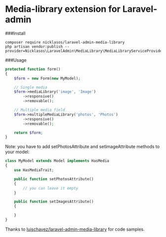 Media-library extension for Laravel-admin
======

###Install

```
composer require nicklasos/laravel-admin-media-library
php artisan vendor:publish --provider=Nicklasos\LaravelAdmin\MediaLibrary\MediaLibraryServiceProvider
```

###Usage
```php
protected function form()
{
    $form = new Form(new MyModel);

    // Single media
    $form->mediaLibrary('image', 'Image')
        ->responsive()
        ->removable();

    // Multiple media field
    $form->multipleMediaLibrary('photos', 'Photos')
        ->responsive()
        ->removable();

    return $form;
}
```

Note: you have to add setPhotosAttribute and setImageAttribute methods to your model:
```php
class MyModel extends Model implements HasMedia
{
    use HasMediaTrait;

    public function setPhotosAttribute()
    {
        // you can leave it empty
    }

    public function setImagesAttribute()
    {

    }
}
```

Thanks to [luischavez/laravel-admin-media-library](https://github.com/luischavez/laravel-admin-media-library) for code samples.
